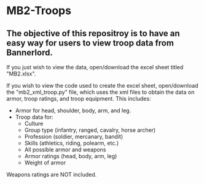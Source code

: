 # MB2-Troops

## The objective of this repositroy is to have an easy way for users to view troop data from Bannerlord. 

If you just wish to view the data, open/download the excel sheet titled "MB2.xlsx".

If you wish to view the code used to create the excel sheet, open/download the "mb2_xml_troop.py" file, which uses the xml files to obtain the data on armor, troop ratings, and troop equipment. This includes:

- Armor for head, shoulder, body, arm, and leg.
- Troop data for:
  - Culture
  - Group type (infantry, ranged, cavalry, horse archer)
  - Profession (soldier, mercanary, bandit)
  - Skills (athletics, riding, polearm, etc.)
  - All possible armor and weapons
  - Armor ratings (head, body, arm, leg)
  - Weight of armor
  
Weapons ratings are NOT included.


